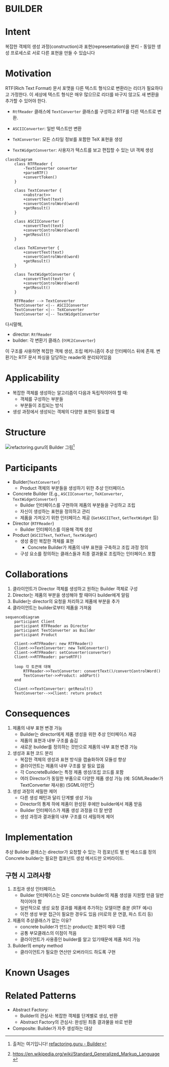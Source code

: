 # BUILDER

# Intent

복잡한 객체의 생성 과정(construction)과 표현(representation)을 분리 - 동일한 생성 프로세스로 서로 다른 표현을 만들 수 있습니다

# Motivation

RTF(Rich Text Format) 문서 포맷을 다른 텍스트 형식으로 변환라는 리더가 필요하다고 가정한다. 이 세상에 텍스트 형식은 매우 많으므로 리더를 바구지 않고도 새 변환을 추가할 수 있어야 한다.

- `RtfReader` 클래스에 `TextConverter` 클래스를 구성하고 RTF를 다른 텍스트로 변환.

- `ASCIIConverter`: 일반 텍스트만 변환
- `TeXConverter`: 모든 스타일 정보를 포함한 TeX 표현을 생성
- `TextWidgetConverter`: 사용자가 텍스트를 보고 편집할 수 있는 UI 객체 생성


```mermaid
classDiagram
    class RTFReader {
        -TextConverter converter
        +parseRTF()
        +convertToken()
    }
    
    class TextConverter {
        <<abstract>>
        +convertText(text)
        +convertControlWord(word)
        +getResult()
    }
    
    class ASCIIConverter {
        +convertText(text)
        +convertControlWord(word)
        +getResult()
    }
    
    class TeXConverter {
        +convertText(text)
        +convertControlWord(word)
        +getResult()
    }
    
    class TextWidgetConverter {
        +convertText(text)
        +convertControlWord(word)
        +getResult()
    }
    
    RTFReader --> TextConverter
    TextConverter <|-- ASCIIConverter
    TextConverter <|-- TeXConverter
    TextConverter <|-- TextWidgetConverter
```

다시말해, 
- director: `RtfReader`
- builder: 각 변환기 클래스 (`어쩌고Converter`)

이 구조를 사용하면 복잡한 객체 생성, 조립 메커니즘이 추상 인터페이스 뒤에 존재. 변환기는 RTF 문서 파싱을 담당하는 reader와 분리되어있음

# Applicability

- 복잡한 객체를 생성하는 알고리즘이 다음과 독립적이어야 할 때:
    - 객체를 구성하는 부분들
    - 부분들이 조립되는 방식
- 생성 과정에서 생성되는 객체의 다양한 표현이 필요할 때

# Structure

![refactoring.guru의 Builder 그림](https://refactoring.guru/images/patterns/diagrams/builder/structure-2x.png)[^1]


# Participants

- Builder(`TextConverter`)
    - Product 객체의 부분들을 생성하기 위한 추상 인터페이스
- Concrete Builder (E.g., `ASCIIConverter`, `TeXConverter`, `TextWidgetConverter`)
    - Builder 인터페이스를 구현하여 제품의 부분들을 구성하고 조립
    - 자신이 생성하는 표현을 정의하고 관리
    - 제품을 가져오기 위한 인터페이스 제공 (`GetASCIIText`, `GetTextWidget` 등)
- Director (`RTFReader`)
    - Builder 인터페이스를 이용해 객체 생성
- Product (`ASCIIText`, `TeXText`, `TextWidget`)
    - 생성 중인 복잡한 객체를 표현
        - Concrete Builder가 제품의 내부 표현을 구축하고 조립 과정 정의
    - 구성 요소를 정의하는 클래스들과 최종 결과물로 조립하는 인터페이스 포함

# Collaborations

1. 클라이언트가 Director 객체를 생성하고 원하는 Builder 객체로 구성
1. Director는 제품의 부분을 생성해야 할 때마다 builder에게 알림
1. Builder는 director의 요청을 처리하고 제품에 부분을 추가
1. 클라이언트는 builder로부터 제품을 가져옴

```mermaid
sequenceDiagram
    participant Client
    participant RTFReader as Director
    participant TextConverter as Builder
    participant Product

    Client->>RTFReader: new RTFReader()
    Client->>TextConverter: new TeXConverter()
    Client->>RTFReader: setConverter(converter)
    Client->>RTFReader: parseRTF()
    
    loop 각 토큰에 대해
        RTFReader->>TextConverter: convertText()/convertControlWord()
        TextConverter->>Product: addPart()
    end
    
    Client->>TextConverter: getResult()
    TextConverter-->>Client: return product
```

# Consequences

1. 제품의 내부 표현 변경 가능
    - Builder는 director에게 제품 생성을 위한 추상 인터페이스 제공
    - 제품의 표현과 내부 구조를 숨김
    - 새로운 builder를 정의하는 것만으로 제품의 내부 표현 변경 가능
1. 생성과 표현 코드 분리
    - 복잡한 객체의 생성과 표현 방식을 캡슐화하여 모듈성 향상
    - 클라이언트는 제품의 내부 구조를 알 필요 없음
    - 각 ConcreteBuilder는 특정 제품 생성/조립 코드를 포함
    - 여러 Director가 동일한 부품으로 다양한 제품 생성 가능 (예: SGMLReader가 TextConverter 재사용) (SGML이란?[^2])
1. 생성 과정의 세밀한 제어
    - 다른 생성 패턴과 달리 단계별 생성 가능
    - Director의 통제 하에 제품이 완성된 후에만 builder에서 제품 받음
    - Builder 인터페이스가 제품 생성 과정을 더 잘 반영
    - 생성 과정과 결과물의 내부 구조를 더 세밀하게 제어

# Implementation

추상 Builder 클래스는 director가 요청할 수 있는 각 컴포넌트 별 빈 메소드를 정의
Concrete builder는 필요한 컴포넌트 생성 메서드만 오버라이드.

## 구현 시 고려사항

1. 조립과 생성 인터페이스
    - Builder 인터페이스는 모든 concrete builder의 제품 생성을 지원할 만큼 일반적이어야 함
    - 일반적으로 생성 요청 결과를 제품에 추가하는 모델이면 충분 (RTF 예시)
    - 이전 생성 부분 접근이 필요한 경우도 있음 (미로의 문 연결, 파스 트리 등)
2. 제품의 추상클래스가 없는 이유?
    - concrete builder가 만드는 product는 표현이 매우 다름
    - 공통 부모클래스의 이점이 적음
    - 클라이언트가 사용중인 builder를 알고 있기때문에 제품 처리 가능
3. Builder의 empty method
    - 클라이언트가 필요한 연산만 오버라이드 하도록 구현


# Known Usages

# Related Patterns

- Abstract Factory:
    - Builder의 관심사: 복잡한 객체를 단계별로 생성, 반환
    - Abstract Factory의 관심사: 완성된 최종 결과물을 바로 반환
- Composite: Builder가 자주 생성하는 대상


[^1]: 출처는 여기입니다! [refactoring.guru - Builder](https://refactoring.guru/design-patterns/builder)
[^2]: https://en.wikipedia.org/wiki/Standard_Generalized_Markup_Language
